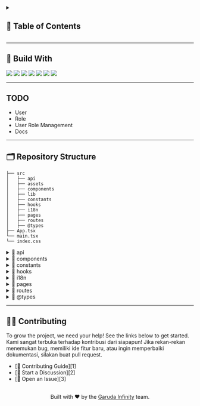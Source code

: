 
<details closed> <summary><h2> 📂 Table of Contents</h2></summary>

- [ Build With ](#-build-with-)
- [ TODO ](#todo)
- [ Repository Structure](#%EF%B8%8F-repository-structure)
- [ Contributing](#-contributing)

</details>
<hr>


## 🤖 Build With

<div align="left">
	<img src="https://img.shields.io/badge/React-20232A?style=for-the-badge&logo=react&logoColor=61DAFB"/>
 	<img src="https://img.shields.io/badge/eslint-3A33D1?style=for-the-badge&logo=eslint&logoColor=white" />
 	<img src="https://img.shields.io/badge/TypeScript-007ACC?style=for-the-badge&logo=typescript&logoColor=white" />
   	<img src="https://img.shields.io/badge/Redux-593D88?style=for-the-badge&logo=redux&logoColor=white" />
	<img src="https://img.shields.io/badge/eslint-3A33D1?style=for-the-badge&logo=eslint&logoColor=white" />
 	<img src="https://img.shields.io/badge/vite-%23646CFF.svg?style=for-the-badge&logo=vite&logoColor=white" />
    <img src="https://img.shields.io/badge/shadcn-ui?style=for-the-badge&logo=shadcn&logoColor=black" />
</div>

--- 

## TODO

- User
- Role
- User Role Management
- Docs

---

## 🗂️ Repository Structure

```
├── src
│   ├── api
│   ├── assets
│   ├── components
│   ├── lib
│   ├── constants
│   ├── hooks
│   ├── i18n
│   ├── pages
│   ├── routes
│   ├── @types
├── App.tsx
└── main.tsx
└── index.css
```

<details closed><summary>📁 api</summary>
Base Query api with RTK Query.
</details>

<details closed><summary>📁 components</summary>
The components folder contains all reusable React components. In the example given, it includes subfolder Avatar which
probably contains a reusable Avatar component used in multiple places throughout your application.
</details>

<details closed><summary>📁 constants</summary>
The constants folder is where you define any constant values that you might use throughout the application. These
constants can be colors, types, keys, etc. It helps maintain a clean codebase by eliminating magic numbers or strings
</details>

<details closed><summary>📁 hooks</summary>
The hooks folder is where custom Hooks are defined. These hooks might contain logic that you want to reuse across
different components.
</details>

<details closed><summary>📁 i18n</summary>
The i18n folder is usually for internalization (i18n) setup and translation files. Having a setup for i18n is good for
supporting multiple languages in a web application.
</details>

<details closed><summary>📁 pages</summary>
The pages folder usually represents different routes of the application. For example UserProfile is probably a route in
your application displaying a user's profile.

Sample :
</details>

<details closed><summary>📁 routes</summary>
The routes folder to configures the routing for your application.
Sample :
</details>

<details closed><summary>📁 @types</summary>
The types folder is used for defining TypeScript Global types and Global interfaces which are used across your application.
</details>

---

## 🧑‍💻 Contributing

To grow the project, we need your help! See the links below to get started.
Kami sangat terbuka terhadap kontribusi dari siapapun! Jika rekan-rekan menemukan bug, memiliki ide fitur baru, atau ingin memperbaiki dokumentasi, silakan buat pull request.

- [🔰 Contributing Guide][1]
- [👋 Start a Discussion][2]
- [🐛 Open an Issue][3]

<br>
<div align="center">
Built with ❤️ by the <a href="https://garudainfinity.com">Garuda Infinity</a> team.

